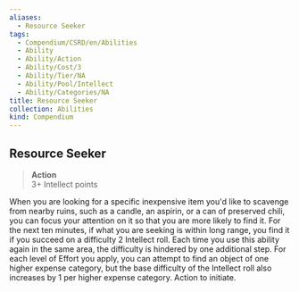 ```yaml
---
aliases:
  - Resource Seeker
tags:
  - Compendium/CSRD/en/Abilities
  - Ability
  - Ability/Action
  - Ability/Cost/3
  - Ability/Tier/NA
  - Ability/Pool/Intellect
  - Ability/Categories/NA
title: Resource Seeker
collection: Abilities
kind: Compendium
---
```

## Resource Seeker  
>**Action**  
>3+ Intellect points
  
When you are looking for a specific inexpensive item you'd like to scavenge from nearby ruins, such as a candle, an aspirin, or a can of preserved chili, you can focus your attention on it so that you are more likely to find it. For the next ten minutes, if what you are seeking is within long range, you find it if you succeed on a difficulty 2 Intellect roll. Each time you use this ability again in the same area, the difficulty is hindered by one additional step. For each level of Effort you apply, you can attempt to find an object of one higher expense category, but the base difficulty of the Intellect roll also increases by 1 per higher expense category. Action to initiate.